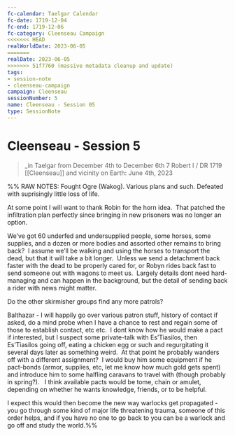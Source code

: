 ```yaml
---
fc-calendar: Taelgar Calendar
fc-date: 1719-12-04
fc-end: 1719-12-06
fc-category: Cleenseau Campaign
<<<<<<< HEAD
realWorldDate: 2023-06-05
=======
realDate: 2023-06-05
>>>>>>> 51f7760 (massive metadata cleanup and update)
tags:
- session-note
- cleenseau-campaign
campaign: Cleenseau
sessionNumber: 5
name: Cleenseau - Session 05
type: SessionNote
---
```

# Cleenseau - Session 5
>_in Taelgar from December 4th to December 6th
>7 Robert I / DR 1719
>[[Cleenseau]] and vicinity
>on Earth: June 4th, 2023


%% RAW NOTES: Fought Ogre (Wakog). Various plans and such. Defeated with suprisingly little loss of life.

At some point I will want to thank Robin for the horn idea.  That patched the infiltration plan perfectly since bringing in new prisoners was no longer an option.   
  
We’ve got 60 underfed and undersupplied people, some horses, some supplies, and a dozen or more bodies and assorted other remains to bring back?  I assume we’ll be walking and using the horses to transport the dead, but that it will take a bit longer.  Unless we send a detachment back faster with the dead to be properly cared for, or Robyn rides back fast to send someone out with wagons to meet us.  Largely details dont need hard-managing and can happen in the background, but the detail of sending back a rider with news might matter.   
  
Do the other skirmisher groups find any more patrols?  
  
Balthazar - I will happily go over various patron stuff, history of contact if asked, do a mind probe when I have a chance to rest and regain some of those to establish contact, etc etc.  I dont know how he would make a pact if interested, but I suspect some private-talk with Es’Tiasilos, then Es’Tiasilos going off, eating a chicken egg or such and regurgitating it several days later as something weird.  At that point he probably wanders off with a different assignment?  I would buy him some equipment if he pact-bonds (armor, supplies, etc, let me know how much gold gets spent) and introduce him to some halfling caravans to travel with (though probably in spring?).   I think available pacts would be tome, chain or amulet, depending on whether he wants knowledge, friends, or to be helpful.   
  
I expect this would then become the new way warlocks get propagated - you go through some kind of major life threatening trauma, someone of this order helps, and if you have no one to go back to you can be a warlock and go off and study the world.%%